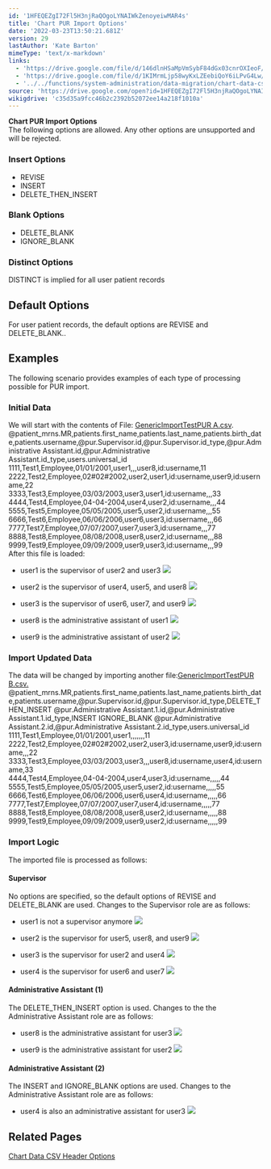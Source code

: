 ```yaml
---
id: '1HFEQEZgI72Fl5H3njRaQOgoLYNAIWkZenoyeiwMAR4s'
title: 'Chart PUR Import Options'
date: '2022-03-23T13:50:21.681Z'
version: 29
lastAuthor: 'Kate Barton'
mimeType: 'text/x-markdown'
links:
  - 'https://drive.google.com/file/d/146dlnHSaMpVmSybF84dGx03cnrOXIeoF/view?usp=sharing'
  - 'https://drive.google.com/file/d/1KIMrmLjp58wyKxLZEebiQoY6iLPvG4Lw/view?usp=sharing'
  - '../../functions/system-administration/data-migration/chart-data-csv-header-options.md'
source: 'https://drive.google.com/open?id=1HFEQEZgI72Fl5H3njRaQOgoLYNAIWkZenoyeiwMAR4s'
wikigdrive: 'c35d35a9fcc46b2c2392b52072ee14a218f1010a'
---
```

**Chart PUR Import Options**  
The following options are allowed. Any other options are unsupported and will be rejected.

### Insert Options


* REVISE
* INSERT
* DELETE_THEN_INSERT


### Blank Options


* DELETE_BLANK
* IGNORE_BLANK


### Distinct Options

DISTINCT is implied for all user patient records

## Default Options

For user patient records, the default options are REVISE and DELETE_BLANK..

## Examples

The following scenario provides examples of each type of processing possible for PUR import.

### Initial Data

We will start with the contents of File: [GenericImportTestPUR A.csv](https://drive.google.com/file/d/146dlnHSaMpVmSybF84dGx03cnrOXIeoF/view?usp=sharing).  
@patient_mrns.MR,patients.first_name,patients.last_name,patients.birth_date,patients.username,@pur.Supervisor.id,@pur.Supervisor.id_type,@pur.Administrative Assistant.id,@pur.Administrative Assistant.id_type,users.universal_id  
1111,Test1,Employee,01/01/2001,user1,,,user8,id:username,11  
2222,Test2,Employee,02#02#2002,user2,user1,id:username,user9,id:username,22  
3333,Test3,Employee,03/03/2003,user3,user1,id:username,,,33  
4444,Test4,Employee,04-04-2004,user4,user2,id:username,,,44  
5555,Test5,Employee,05/05/2005,user5,user2,id:username,,,55  
6666,Test6,Employee,06/06/2006,user6,user3,id:username,,,66  
7777,Test7,Employee,07/07/2007,user7,user3,id:username,,,77  
8888,Test8,Employee,08/08/2008,user8,user2,id:username,,,88  
9999,Test9,Employee,09/09/2009,user9,user3,id:username,,,99  
After this file is loaded:

* user1 is the supervisor of user2 and user3 ![](../chart-pur-import-options.assets/3171c8e3ee59304f67f6e60829e359df.png)

* user2 is the supervisor of user4, user5, and user8 ![](../chart-pur-import-options.assets/6ae80f3bfdf8f898f1c2427784b1a093.png)

* user3 is the supervisor of user6, user7, and user9 ![](../chart-pur-import-options.assets/a49e45814858557f3a79bdc91302175d.png)

* user8 is the administrative assistant of user1 ![](../chart-pur-import-options.assets/09809a31ce8f0500ecb02a1a6c1283d3.png)

* user9 is the administrative assistant of user2 ![](../chart-pur-import-options.assets/5398c38fd1685657853f78a41c301520.png)


### Import Updated Data

The data will be changed by importing another file:[GenericImportTestPUR B.csv.](https://drive.google.com/file/d/1KIMrmLjp58wyKxLZEebiQoY6iLPvG4Lw/view?usp=sharing)  
@patient_mrns.MR,patients.first_name,patients.last_name,patients.birth_date,patients.username,@pur.Supervisor.id,@pur.Supervisor.id_type,DELETE_THEN_INSERT @pur.Administrative Assistant.1.id,@pur.Administrative Assistant.1.id_type,INSERT IGNORE_BLANK @pur.Administrative Assistant.2.id,@pur.Administrative Assistant.2.id_type,users.universal_id  
1111,Test1,Employee,01/01/2001,user1,,,,,,,11  
2222,Test2,Employee,02#02#2002,user2,user3,id:username,user9,id:username,,,22  
3333,Test3,Employee,03/03/2003,user3,,,user8,id:username,user4,id:username,33  
4444,Test4,Employee,04-04-2004,user4,user3,id:username,,,,,44  
5555,Test5,Employee,05/05/2005,user5,user2,id:username,,,,,55  
6666,Test6,Employee,06/06/2006,user6,user4,id:username,,,,,66  
7777,Test7,Employee,07/07/2007,user7,user4,id:username,,,,,77  
8888,Test8,Employee,08/08/2008,user8,user2,id:username,,,,,88  
9999,Test9,Employee,09/09/2009,user9,user2,id:username,,,,,99

### Import Logic

The imported file is processed as follows:

#### Supervisor

No options are specified, so the default options of REVISE and DELETE_BLANK are used. Changes to the Supervisor role are as follows:

* user1 is not a supervisor anymore ![](../chart-pur-import-options.assets/6989e90e60202162e8aa026477d17342.png)

* user2 is the supervisor for user5, user8, and user9 ![](../chart-pur-import-options.assets/add60e64ec554dc53b46da036a5f1c74.png)

* user3 is the supervisor for user2 and user4 ![](../chart-pur-import-options.assets/475dd523b3e202bee3df41e59107a10e.png)

* user4 is the supervisor for user6 and user7 ![](../chart-pur-import-options.assets/3d4b256b35e3b53c8ef0dc441f454628.png)


#### Administrative Assistant (1)

The DELETE_THEN_INSERT option is used. Changes to the the Administrative Assistant role are as follows:

* user8 is the administrative assistant for user3 ![](../chart-pur-import-options.assets/ee8c950d8467cef921b10800df9d76da.png)

* user9 is the administrative assistant for user2 ![](../chart-pur-import-options.assets/344fbdc63dcd779463a55bc14edfeedc.png)


#### Administrative Assistant (2)

The INSERT and IGNORE_BLANK options are used. Changes to the Administrative Assistant role are as follows:

* user4 is also an administrative assistant for user3 ![](../chart-pur-import-options.assets/76a89d073e58371717549e913ef8864a.png)


## Related Pages

[Chart Data CSV Header Options](../../functions/system-administration/data-migration/chart-data-csv-header-options.md)

